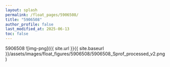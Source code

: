 ```yaml
---
layout: splash
permalink: /float_pages/5906508/
title: "5906508"
author_profile: false
last_modified_at: 2025-06-13
toc: false
---
```

 
5906508
![img-png]({{ site.url }}{{ site.baseurl }}/assets/images/float_figures/5906508/5906508_Sprof_processed_v2.png)